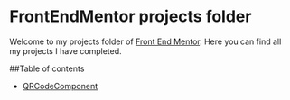 # FrontEndMentor projects folder
Welcome to my projects folder of [Front End Mentor](https://www.frontendmentor.io/home). Here you can find all my projects I have completed.

##Table of contents

- [QRCodeComponent](https://github.com/Tappollus/FrontEndMentor/tree/main/QRCodeComponent)
